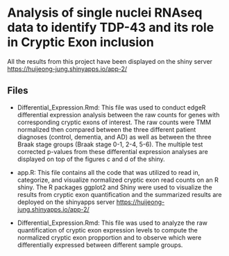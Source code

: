 # Analysis of single nuclei RNAseq data to identify TDP-43 and its role in Cryptic Exon inclusion 

All the results from this project have been displayed on the shiny server https://huijeong-jung.shinyapps.io/app-2/

## Files 
- Differential_Expression.Rmd: This file was used to conduct edgeR differential expression analysis 
between the raw counts for genes with corresponding cryptic exons of interest. The raw counts were TMM
normalized then compared between the three different patient diagnoses (control, dementia, and AD) as 
well as between the three Braak stage groups (Braak stage 0-1, 2-4, 5-6). The multiple test corrected
p-values from these differential expression analyses are displayed on top of the figures c and d of the shiny. 

- app.R: This file contains all the code that was utilized to read in, categorize, 
and visualize normalized cryptic exon read counts on an R shiny. The R packages ggplot2 and Shiny were used to visualize the results from cryptic exon 
quantification and the summarized results are 
deployed on the shinyapps server https://huijeong-jung.shinyapps.io/app-2/

- Differential_Expression.Rmd: This file was used to analyze the raw quantification of cryptic exon expression levels to compute the normalized cryptic exon propportion and to observe which were differentially expressed between different sample groups. 
